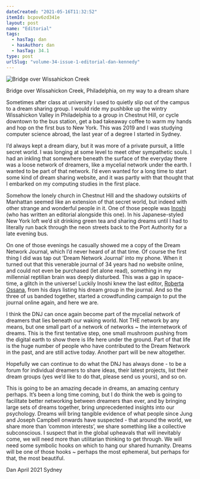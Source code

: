 ```yaml
---
dateCreated: "2021-05-16T11:32:52"
itemId: bcpov6zd341e
layout: post
name: "Editorial"
tags:
  - hasTag: dan
  - hasAuthor: dan
  - hasTag: 34.1
type: post
urlSlug: "volume-34-issue-1-editorial-dan-kennedy"
---
```


![Bridge over Wissahickon Creek](../images/post-bcpov6zd341e-0.jpg)
<!--nopreview--><div class="caption"><span>Bridge over Wissahickon Creek, Philadelphia, on my way to a dream share</span></div><!--/nopreview-->

Sometimes after class at university I used to quietly slip out of the campus to a dream sharing group. I would ride my pushbike up the wintry Wissahickon Valley in Philadelphia to a group in Chestnut Hill, or cycle downtown to the bus station, get a bad takeaway coffee to warm my hands and hop on the first bus to New York. This was 2019 and I was studying computer science abroad, the last year of a degree I started in Sydney. 

I’d always kept a dream diary, but it was more of a private pursuit, a little secret world. I was longing at some level to meet other sympathetic souls. I had an inkling that somewhere beneath the surface of the everyday there was a loose network of dreamers, like a mycelial network under the earth. I wanted to be part of that network. I’d even wanted for a long time to start some kind of dream sharing website, and it was partly with that thought that I embarked on my computing studies in the first place. 

Somehow the lonely church in Chestnut Hill and the shadowy outskirts of Manhattan seemed like an extension of that secret world, but indeed with other strange and wonderful people in it. One of those people was [Inoshi](../@inoshi) (who has written an editorial alongside this one). In his Japanese-styled New York loft we’d sit drinking green tea and sharing dreams until I had to literally run back through the neon streets back to the Port Authority for a late evening bus. 

On one of those evenings he casually showed me a copy of the Dream Network Journal, which I’d never heard of at that time. Of course the first thing I did was tap out ‘Dream Network Journal’ into my phone. When it turned out that this venerable journal of 34 years had no website online, and could not even be purchased (let alone read), something in my millennial reptilian brain was deeply disturbed. This was a gap in space-time, a glitch in the universe! Luckily Inoshi knew the last editor, [Roberta Ossana](../@robertaossana), from his days listing his dream group in the journal. And so the three of us banded together, started a crowdfunding campaign to put the journal online again, and here we are. 

I think the DNJ can once again become part of the mycelial network of dreamers that lies beneath our waking world. Not THE network by any means, but one small part of a network of networks ~ the internetwork of dreams. This is the first tentative step, one small mushroom pushing from the digital earth to show there is life here under the ground. Part of that life is the huge number of people who have contributed to the Dream Network in the past, and are still active today. Another part will be new altogether. 

Hopefully we can continue to do what the DNJ has always done - to be a forum for individual dreamers to share ideas, their latest projects, list their dream groups (yes we’d like to do that, please send us yours), and so on. 

This is going to be an amazing decade in dreams, an amazing century perhaps. It’s been a long time coming, but I do think the web is going to facilitate better networking between dreamers than ever, and by bringing large sets of dreams together, bring unprecedented insights into our psychology. Dreams will bring tangible evidence of what people since Jung and Joseph Campbell onwards have suspected - that around the world, we share more than ‘common interests’, we share something like a collective subconscious. I suspect that in the global upheavals that will inevitably come, we will need more than utilitarian thinking to get through. We will need some symbolic hooks on which to hang our shared humanity. Dreams will be one of those hooks ~ perhaps the most ephemeral, but perhaps for that, the most beautiful.   

Dan
April 2021
Sydney